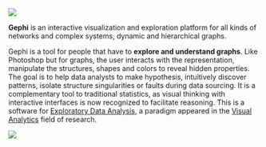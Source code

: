 <img src="http://gephi.github.io/images/logo.png">

**Gephi** is an interactive visualization and exploration platform for all kinds of networks and complex systems, dynamic and hierarchical graphs.

Gephi is a tool for people that have to **explore and understand graphs**. Like Photoshop but for graphs, the user interacts with the representation, manipulate the structures, shapes and colors to reveal hidden properties. The goal is to help data analysts to make hypothesis, intuitively discover patterns, isolate structure singularities or faults during data sourcing. It is a complementary tool to traditional statistics, as visual thinking with interactive interfaces is now recognized to facilitate reasoning. This is a software for [Exploratory Data Analysis](http://en.wikipedia.org/wiki/Exploratory_data_analysis), a paradigm appeared in the [Visual Analytics](http://en.wikipedia.org/wiki/Visual_Analytics) field of research.

<img src="http://gephi.github.io/css/images/illustrations/home_screenshot.jpg" />